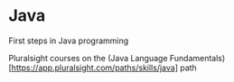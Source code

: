 # Java
First steps in Java programming

Pluralsight courses on the (Java Language Fundamentals)[https://app.pluralsight.com/paths/skills/java] path
